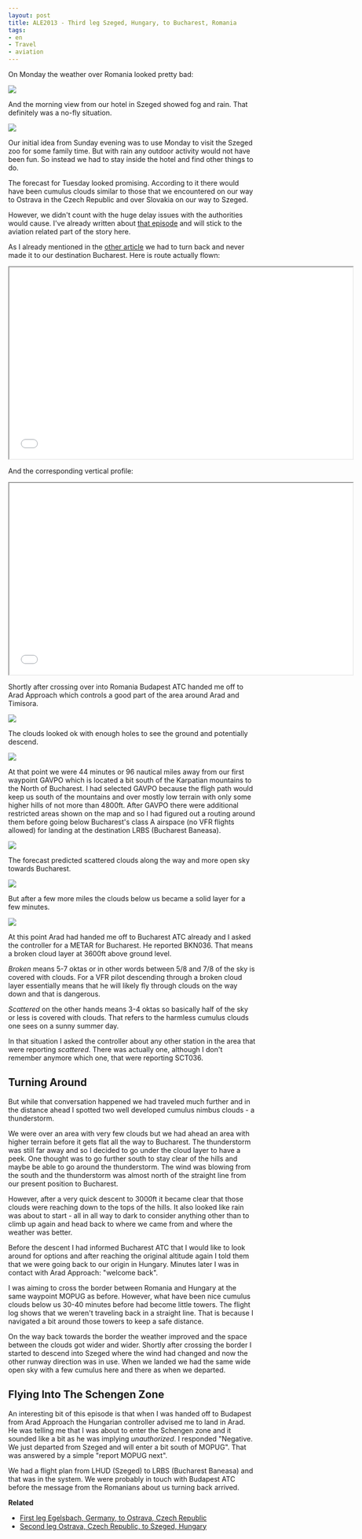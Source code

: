 ```yaml
---
layout: post
title: ALE2013 - Third leg Szeged, Hungary, to Bucharest, Romania
tags:
- en
- Travel
- aviation
---
```

On Monday the weather over Romania looked pretty bad:

<a target="_blank" href="/img/posts/aviation-2013-08/LHUD-nofly-1.jpg"><img src="/img/posts/aviation-2013-08/LHUD-nofly-small-1.jpg"/></a>

And the morning view from our hotel in Szeged showed fog and rain. That definitely was a no-fly situation.

<a target="_blank" href="/img/posts/aviation-2013-08/LHUD-nofly-2.jpg"><img src="/img/posts/aviation-2013-08/LHUD-nofly-small-2.jpg"/></a>

Our initial idea from Sunday evening was to use Monday to visit the Szeged zoo for some family time. But with rain any outdoor activity would not have been fun. So instead we had to stay inside the hotel and find other things to do.

The forecast for Tuesday looked promising. According to it there would have been cumulus clouds similar to those that we encountered on our way to Ostrava in the Czech Republic and over Slovakia on our way to Szeged.

However, we didn't count with the huge delay issues with the authorities would cause. I've already written about [that episode](/2013/09/01/ALE2013-Real-Options.html) and will stick to the aviation related part of the story here.

As I already mentioned in the [other article](/2013/09/01/ALE2013-Real-Options.html) we had to turn back and never made it to our destination Bucharest. Here is route actually flown:

<iframe width="700" height="390" src="/img/posts/aviation-2013-08/LHUD-LRBS-LHUD-route.png"></iframe>

And the corresponding vertical profile:

<iframe width="700" height="390" src="/img/posts/aviation-2013-08/LHUD-LRBS-LHUD-vertical-profile.png"></iframe>

Shortly after crossing over into Romania Budapest ATC handed me off to Arad Approach which controls a good part of the area around Arad and Timisora.

<a target="_blank" href="/img/posts/aviation-2013-08/LHUD-LRBS-5.jpg"><img src="/img/posts/aviation-2013-08/LHUD-LRBS-small-5.jpg"/></a>

The clouds looked ok with enough holes to see the ground and potentially descend.

<a target="_blank" href="/img/posts/aviation-2013-08/LHUD-LRBS-3.jpg"><img src="/img/posts/aviation-2013-08/LHUD-LRBS-small-3.jpg"/></a>

At that point we were 44 minutes or 96 nautical miles away from our first waypoint GAVPO which is located a bit south of the Karpatian mountains to the North of Bucharest. I had selected GAVPO because the fligh path would keep us south of the mountains and over mostly low terrain with only some higher hills of not more than 4800ft. After GAVPO there were additional restricted areas shown on the map and so I had figured out a routing around them before going below Bucharest's class A airspace (no VFR flights allowed) for landing at the destination LRBS (Bucharest Baneasa).

<a target="_blank" href="/img/posts/aviation-2013-08/LHUD-LRBS-1.jpg"><img src="/img/posts/aviation-2013-08/LHUD-LRBS-small-1.jpg"/></a>

The forecast predicted scattered clouds along the way and more open sky towards Bucharest.

<a target="_blank" href="/img/posts/aviation-2013-08/LHUD-LRBS-4.jpg"><img src="/img/posts/aviation-2013-08/LHUD-LRBS-small-4.jpg"/></a>

But after a few more miles the clouds below us became a solid layer for a few minutes.

<a target="_blank" href="/img/posts/aviation-2013-08/LHUD-LRBS-2.jpg"><img src="/img/posts/aviation-2013-08/LHUD-LRBS-small-2.jpg"/></a>

At this point Arad had handed me off to Bucharest ATC already and I asked the controller for a METAR for Bucharest. He reported BKN036. That means a broken cloud layer at 3600ft above ground level. 

_Broken_ means 5-7 oktas or in other words between 5/8 and 7/8 of the sky is covered with clouds. For a VFR pilot descending through a broken cloud layer essentially means that he will likely fly through clouds on the way down and that is dangerous.

_Scattered_ on the other hands means 3-4 oktas so basically half of the sky or less is covered with clouds. That refers to the harmless cumulus clouds one sees on a sunny summer day.

In that situation I asked the controller about any other station in the area that were reporting _scattered_. There was actually one, although I don't remember anymore which one, that were reporting SCT036.

## Turning Around

But while that conversation happened we had traveled much further and in the distance ahead I spotted two well developed cumulus nimbus clouds - a thunderstorm.

We were over an area with very few clouds but we had ahead an area with higher terrain before it gets flat all the way to Bucharest. The thunderstorm was still far away and so I decided to go under the cloud layer to have a peek. One thought was to go further south to stay clear of the hills and maybe be able to go around the thunderstorm. The wind was blowing from the south and the thunderstorm was almost north of the straight line from our present position to Bucharest.

However, after a very quick descent to 3000ft it became clear that those clouds were reaching down to the tops of the hills. It also looked like rain was about to start - all in all way to dark to consider anything other than to climb up again and head back to where we came from and where the weather was better.

Before the descent I had informed Bucharest ATC that I would like to look around for options and after reaching the original altitude again I told them that we were going back to our origin in Hungary. Minutes later I was in contact with Arad Approach: "welcome back".

I was aiming to cross the border between Romania and Hungary at the same waypoint MOPUG as before. However, what have been nice cumulus clouds below us 30-40 minutes before had become little towers. The flight log shows that we weren't traveling back in a straight line. That is because I navigated a bit around those towers to keep a safe distance.

On the way back towards the border the weather improved and the space between the clouds got wider and wider. Shortly after crossing the border I started to descend into Szeged where the wind had changed and now the other runway direction was in use. When we landed we had the same wide open sky with a few cumulus here and there as when we departed.

## Flying Into The Schengen Zone

An interesting bit of this episode is that when I was handed off to Budapest from Arad Approach the Hungarian controller advised me to land in Arad. He was telling me that I was about to enter the Schengen zone and it sounded like a bit as he was implying _unauthorized_. I responded "Negative. We just departed from Szeged and will enter a bit south of MOPUG". That was answered by a simple "report MOPUG next".

We had a flight plan from LHUD (Szeged) to LRBS (Bucharest Baneasa) and that was in the system. We were probably in touch with Budapest ATC before the message from the Romanians about us turning back arrived.


__Related__

* [First leg Egelsbach, Germany, to Ostrava, Czech Republic](/2013/09/01/ALE2013-Ostrava.html)
* [Second leg Ostrava, Czech Republic, to Szeged, Hungary](/2013/09/02/ALE2013-Ostrava-Szeged.html)
